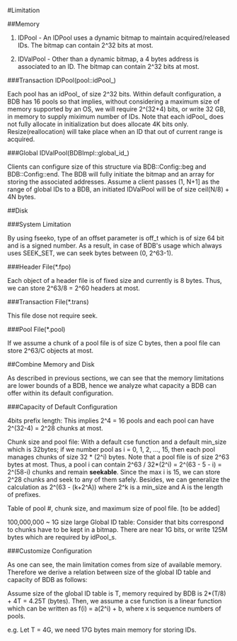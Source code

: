 #Limitation

##Memory

1. IDPool - An IDPool uses a dynamic bitmap to maintain  acquired/released IDs. The bitmap can contain 2^32 bits at most.

2. IDValPool - Other than a dynamic bitmap, a 4 bytes address is associated to an ID. The bitmap can contain 2^32 bits at most.

###Transaction IDPool(pool::idPool_)

Each pool has an idPool_ of size 2^32 bits. Within default configuration, a BDB has 16 pools so that implies, without considering a maximum size of memory supported by an OS, we will require 2^(32+4) bits, or write 32 GB, in memory to supply miximum number of IDs. Note that each idPool_ does not fully allocate in initialization but does allocate 4K bits only. Resize(reallocation) will take place when an ID that out of current range is acquired.

###Global IDValPool(BDBImpl::global_id_)

Clients can configure size of this structure via BDB::Config::beg and BDB::Config::end. The BDB will fully initiate the bitmap and an array for storing the associated addresses. Assume a client passes (1, N+1] as the range of global IDs to a BDB, an initiated IDValPool will be of size ceil(N/8) + 4N bytes. 

##Disk

###System Limitation 

By using fseeko, type of an offset parameter is off_t which is of size 64 bit and is a signed number. As a result, in case of BDB's usage which always uses SEEK_SET, we can seek bytes between (0, 2^63-1). 

###Header File(*.fpo)

Each object of a header file is of fixed size and currently is 8 bytes. Thus, we can store 2^63/8 = 2^60 headers at most.

###Transaction File(*.trans)

This file dose not require seek.

###Pool File(*.pool)

If we assume a chunk of a pool file is of size C bytes, then a pool file can store 2^63/C objects at most.

##Combine Memory and Disk

As described in previous sections, we can see that the memory limitations are lower bounds of a BDB, hence we analyze what capacity a BDB can offer within its default configuration.

###Capacity of Default Configuration

4bits prefix length: This implies 2^4 = 16 pools and each pool can have 2^(32-4) = 2^28 chunks at most. 

Chunk size and pool file: With a default cse function and a default min_size which is 32bytes; if we number pool as i = 0, 1, 2, ..., 15, then each pool manages chunks of size 32 * (2^i) bytes. Note that a pool file is of size 2^63 bytes at most. Thus, a pool i can contain 2^63 / 32*(2^i) = 2^(63 - 5 - i) = 2^(58-i) chunks and remain __seekable__. Since the max i is 15, we can store 2^28 chunks and seek to any of them safely.
Besides, we can generalize the calculation as 2^(63 - (k+2^A)) where 2^k is a min_size and A is the length of prefixes.

Table of pool #, chunk size, and maximum size of pool file. [to be added]

100,000,000 ~ 1G size large Global ID table: Consider that bits correspond to chunks have to be kept in a bitmap. There are near 1G bits, or write 125M  bytes which are required by idPool_s.

###Customize Configuration

As one can see, the main limitation comes from size of available memory. Therefore we derive a relation between size of the global ID table and capacity of BDB as follows:

Assume size of the global ID table is T, memory required by BDB is 2*(T/8) + 4T = 4.25T (bytes). Then, we assume a cse function is a linear function which can be written as f(i) = a(2^i) + b, where x is sequence numbers of pools. 

e.g. Let T = 4G, we need 17G bytes main memory for storing IDs.


